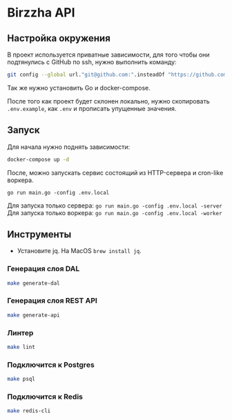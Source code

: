 # Birzzha API

## Настройка окружения

В проект используется приватные зависимости, для того чтобы они подтянулись с GitHub по ssh, нужно выполнить команду:

```bash
git config --global url."git@github.com:".insteadOf "https://github.com/"
```

Так же нужно установить Go и docker-compose.

После того как проект будет склонен локально, нужно скопировать `.env.example`, как `.env` и прописать упущенные значения.

## Запуск

Для начала нужно поднять зависимости:

```bash
docker-compose up -d
```

После, можно запускать сервис состоящий из HTTP-сервера и cron-like воркера.

```
go run main.go -config .env.local
```

Для запуска только сервера: `go run main.go -config .env.local -server`
Для запуска только воркера: `go run main.go -config .env.local -worker`


## Инструменты
  - Установите jq. На MacOS `brew install jq`.

### Генерация слоя DAL

```bash
make generate-dal
```

### Генерация слоя REST API

```bash
make generate-api
```

### Линтер

```bash
make lint
```

### Подключится к Postgres

```bash
make psql
```

### Подключится к Redis

```bash
make redis-cli
```
